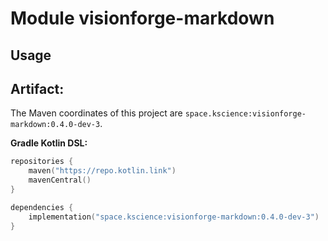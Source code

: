# Module visionforge-markdown



## Usage

## Artifact:

The Maven coordinates of this project are `space.kscience:visionforge-markdown:0.4.0-dev-3`.

**Gradle Kotlin DSL:**
```kotlin
repositories {
    maven("https://repo.kotlin.link")
    mavenCentral()
}

dependencies {
    implementation("space.kscience:visionforge-markdown:0.4.0-dev-3")
}
```
